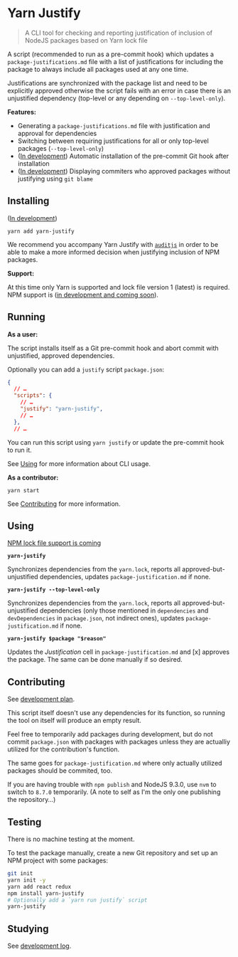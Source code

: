 # Yarn Justify

> A CLI tool for checking and reporting justification of inclusion of NodeJS packages based on Yarn lock file

A script (recommended to run as a pre-commit hook) which updates a `package-justifications.md` file with a list
of justifications for including the package to always include all packages used at any one time.

Justifications are synchronized with the package list and need to be explicitly approved otherwise the script
fails with an error in case there is an unjustified dependency (top-level or any depending on `--top-level-only`).

**Features:**

- Generating a `package-justifications.md` file with justification and approval for dependencies
- Switching between requiring justifications for all or only top-level packages (`--top-level-only`)
- ([In development](doc/tasks.md)) Automatic installation of the pre-commit Git hook after installation
- ([In development](doc/tasks.md)) Displaying commiters who approved packages without justifying using `git blame`

## Installing

([In development](doc/tasks.md))

`yarn add yarn-justify`

We recommend you accompany Yarn Justify with [`auditjs`](https://www.npmjs.com/package/auditjs)
in order to be able to make a more informed decision when justifying inclusion of NPM packages.

**Support:**

At this time only Yarn is supported and lock file version 1 (latest) is required.
NPM support is ([in development and coming soon](doc/tasks.md)).

## Running

**As a user:**

The script installs itself as a Git pre-commit hook and abort commit with unjustified, approved dependencies.

Optionally you can add a `justify` script `package.json`:

```json
{
  // …
  "scripts": {
    // …
    "justify": "yarn-justify",
    // …
  },
  // …
```

You can run this script using `yarn justify` or update the pre-commit hook to run it.

See [Using](#using) for more information about CLI usage.

**As a contributor:**

`yarn start`

See [Contributing](#contributing) for more information.

## Using

[NPM lock file support is coming](doc/tasks.md)

**`yarn-justify`**

Synchronizes dependencies from the `yarn.lock`, reports all approved-but-unjustified dependencies,
updates `package-justification.md` if none.

**`yarn-justify --top-level-only`**

Synchronizes dependencies from the `yarn.lock`, reports all approved-but-unjustified dependencies
(only those mentioned in `dependencies` and `devDependencies` in `package.json`, not indirect ones),
updates `package-justification.md` if none.

**`yarn-justify $package "$reason"`**

Updates the *Justification* cell in `package-justification.md` and [x] approves the package.
The same can be done manually if so desired.

## Contributing

See [development plan](doc/tasks.md).

This script itself doesn't use any dependencies for its function, so running the tool
on itself will produce an empty result.

Feel free to temporarily add packages during development, but do not commit `package.json`
with packages with packages unless they are actualliy utilized for the contribution's function.

The same goes for `package-justification.md` where only actually utilized packages should be commited, too.

If you are having trouble with `npm publish` and NodeJS 9.3.0, use `nvm` to switch to `8.7.0` temporarily.
(A note to self as I'm the only one publishing the repository…)

## Testing

There is no machine testing at the moment.

To test the package manually, create a new Git repository and set up an NPM project with some packages:

```sh
git init
yarn init -y
yarn add react redux
npm install yarn-justify
# Optionally add a `yarn run justify` script
yarn-justify
```

## Studying

See [development log](doc/notes.md).

